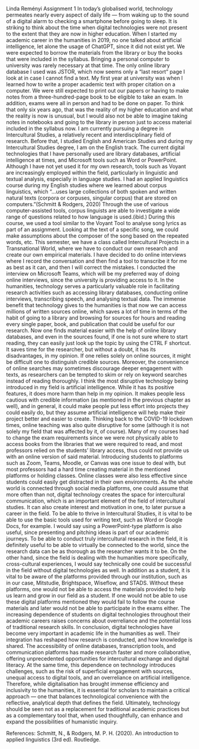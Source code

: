 Linda Reményi
Assignment 1
In today’s globalised world, technology permeates nearly every aspect of daily life — from waking up to the sound of a digital alarm to checking a smartphone before going to sleep. It is striking to think about the time when digital technologies were not present to the extent that they are now in higher education. When I started my academic career in the humanities in 2019, no one talked about artificial intelligence, let alone the usage of ChatGPT, since it did not exist yet. We were expected to borrow the materials from the library or buy the books that were included in the syllabus. Bringing a personal computer to university was rarely necessary at that time. The only online library database I used was JSTOR, which now seems only a “last resort” page I look at in case I cannot find a text. My first year at university was when I learned how to write a proper academic text with proper citation on a computer. We were still expected to print out our papers or having to make notes from a three-hundred-page book to be eligible to take an exam. In addition, exams were all in person and had to be done on paper. To think that only six years ago, that was the reality of my higher education and what the reality is now is unusual, but I would also not be able to imagine taking notes in notebooks and going to the library in person just to access material included in the syllabus now. 
I am currently pursuing a degree in Intercultural Studies, a relatively recent and interdisciplinary field of research. Before that, I studied English and American Studies and during my Intercultural Studies degree, I am on the English track. The current digital technologies that I have personally used are library databases, artificial intelligence at times, and Microsoft tools such as Word or PowerPoint. Although I have not yet used it for my own research, tools such as Voyant are increasingly employed within the field, particularly in linguistic and textual analysis, especially in language studies. 
I had an applied linguistics course during my English studies where we learned about corpus linguistics, which “…uses large collections of both spoken and written natural texts (corpora or corpuses, singular corpus) that are stored on computers.”(Schmitt & Rodgers, 2020) Through the use of various computer-assisted tools, corpus linguists are able to investigate a wide range of questions related to how language is used.(ibid.) During this course, we used a tool similar to the Voyant Tool to analyse song lyrics as part of an assignment. Looking at the text of a specific song, we could make assumptions about the composer of the song based on the repeated words, etc.
This semester, we have a class called Intercultural Projects in a Transnational World, where we have to conduct our own research and create our own empirical materials. I have decided to do online interviews where I record the conversation and then find a tool to transcribe it for me as best as it can, and then I will correct the mistakes. I conducted the interview on Microsoft Teams, which will be my preferred way of doing online interviews, since the university is providing access to it.
In the humanities, technology serves a particularly valuable role in facilitating research activities such as accessing library databases, conducting online interviews, transcribing speech, and analysing textual data. The immense benefit that technology gives to the humanities is that now we can access millions of written sources online, which saves a lot of time in terms of the habit of going to a library and browsing for sources for hours and reading every single paper, book, and publication that could be useful for our research. Now one finds material easier with the help of online library databases, and even in the sources found, if one is not sure where to start reading, they can easily just look up the topic by using the CTRL F shortcut. It saves time for the researcher, but without a doubt, it has its disadvantages, in my opinion. If one relies solely on online sources, it might be difficult one to distinguish credible sources. Moreover, the convenience of online searches may sometimes discourage deeper engagement with texts, as researchers can be tempted to skim or rely on keyword searches instead of reading thoroughly.
I think the most disruptive technology being introduced in my field is artificial intelligence. While it has its positive features, it does more harm than help in my opinion.  It makes people less cautious with credible information (as mentioned in the previous chapter as well), and in general, it could make people put less effort into projects they could easily do, but they assume artificial intelligence will help make their project better and easier to create. 
Thinking back to the COVID-19 lockdown times, online teaching was also quite disruptive for some (although it is not solely my field that was affected by it, of course). Many of my courses had to change the exam requirements since we were not physically able to access books from the libraries that we were required to read, and most professors relied on the students’ library access, thus could not provide us with an online version of said material. 
 Introducing students to platforms such as Zoom, Teams, Moodle, or Canvas was one issue to deal with, but most professors had a hard time creating material in the mentioned platforms or holding classes. Online classes were also less effective since students could easily get distracted in their own environments. 
As the whole world is connected through social media platforms, one could assume that more often than not, digital technology creates the space for intercultural communication, which is an important element of the field of intercultural studies. It can also create interest and motivation in one, to later pursue a career in the field. To be able to thrive in Intercultural Studies, it is vital to be able to use the basic tools used for writing text, such as Word or Google Docs, for example. I would say using a PowerPoint-type platform is also useful, since presenting and pitching ideas is part of our academic journeys. To be able to conduct truly intercultural research in the field, it is definitely useful to be able to virtually be connected to the world, since the research data can be as thorough as the researcher wants it to be.  On the other hand, since the field is dealing with the humanities more specifically, cross-cultural experiences, I would say technically one could be successful in the field without digital technologies as well.
 In addition as a student, it is vital to be aware of the platforms provided through our institution, such as in our case, Mitstudie, Brightspace, Wiseflow, and STADS. Without these platforms, one would not be able to access the materials provided to help us learn and grow in our field as a student. If one would not be able to use these digital platforms mentioned they would fail to follow the course materials and later would not be able to participate in the exams either. The increasing dependence of students on digital technologies throughout their academic careers raises concerns about overreliance and the potential loss of traditional research skills.
In conclusion, digital technologies have become very important in academic life in the humanities as well. Their integration has reshaped how research is conducted, and how knowledge is shared. The accessibility of online databases, transcription tools, and communication platforms has made research faster and more collaborative, offering unprecedented opportunities for intercultural exchange and digital literacy. At the same time, this dependence on technology introduces challenges, such as the risk of superficial engagement with sources, unequal access to digital tools, and an overreliance on artificial intelligence. Therefore, while digitalisation has brought immense efficiency and inclusivity to the humanities, it is essential for scholars to maintain a critical approach — one that balances technological convenience with the reflective, analytical depth that defines the field. Ultimately, technology should be seen not as a replacement for traditional academic practices but as a complementary tool that, when used thoughtfully, can enhance and expand the possibilities of humanistic inquiry.

References:
Schmitt, N., & Rodgers, M. P. H. (2020). An introduction to applied linguistics (3rd ed). Routledge.

